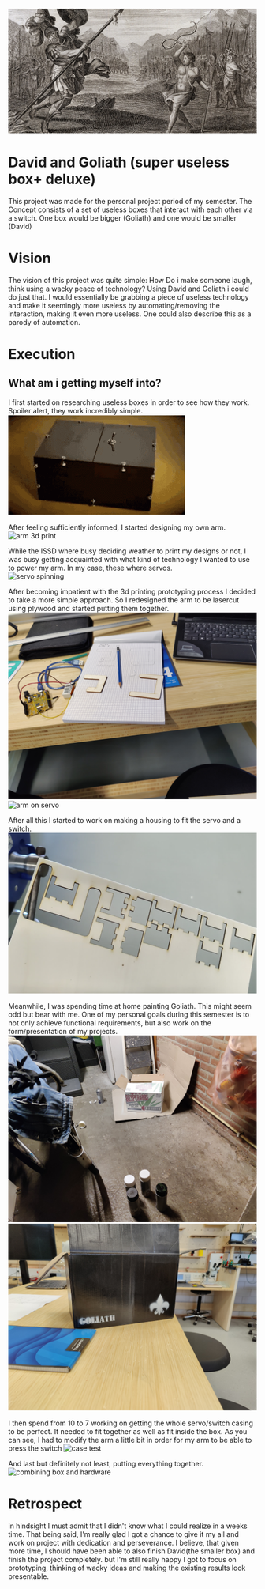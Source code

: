 ![David and Goliath cover](/Media\DAVID-AND-GOLIATH-COVER.jpg)

# David and Goliath (super useless box+ deluxe)
This project was made for the personal project period of my semester. The Concept consists of a set of useless boxes that interact with each other via a switch. One box would be bigger (Goliath) and one would be smaller (David)

# Vision
The vision of this project was quite simple: How Do i make someone laugh, think using a wacky peace of technology?
Using David and Goliath i could do just that. I would essentially be grabbing a piece of useless technology and make it seemingly more useless by automating/removing the interaction, making it even more useless. One could also describe this as a parody of automation.

# Execution
## What am i getting myself into?
I first started on researching useless boxes in order to see how they work. Spoiler alert, they work incredibly simple.<br/>
![uselessbox gif](/Media/useless-box-box.gif)<br/>

After feeling sufficiently informed, I started designing my own arm.<br/>
![arm 3d print](/Media/arm%203dprint.jpg)<br/>

While the ISSD where busy deciding weather to print my designs or not, I was busy getting acquainted with what kind of technology I wanted to use to power my arm. In my case, these where servos.<br/>
![servo spinning](/Media/1st%20servo%20attempt.gif)<br/>

After becoming impatient with the 3d printing prototyping process I decided to take a more simple approach. So I redesigned the arm to be lasercut using plywood and started putting them together.
![arm redesign](/Media/arm%20redesign.jpg)<br/>
![arm on servo](/Media/arm%20on%20servo.gif)<br/>

After all this I started to work on making a housing to fit the servo and a switch.<br/>
![cut wood](/Media/cutting%20wood.png)<br/>

Meanwhile, I was spending time at home painting Goliath. This might seem odd but bear with me. One of my personal goals during this semester is to not only achieve functional requirements, but also work on the form/presentation of my projects.
![spraypainting](/Media/spraypainting.jpg)<br/>
![spraypainting after](/Media/spraypainting%20after.jpg)<br/>

 I then spend from 10 to 7 working on getting the whole servo/switch casing to be perfect. It needed to fit together as well as fit inside the box. As you can see, I had to modify the arm a little bit in order for my arm to be able to press the switch
![case test](/Media/case%20test.gif)<br/>

And last but definitely not least, putting everything together.
![combining box and hardware](/Media/combining%20box%20and%20hardware.gif)<br/>

# Retrospect
in hindsight I must admit that I didn't know what I could realize in a weeks time. That being said, I'm really glad I got a chance to give it my all and work on project with dedication and perseverance. I believe, that given more time, I should have been able to also finish David(the smaller box) and finish the project completely. but I'm still really happy I got to focus on prototyping, thinking of wacky ideas and making the existing results look presentable.